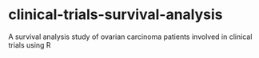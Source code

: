 # clinical-trials-survival-analysis
A survival analysis study of ovarian carcinoma patients involved in clinical trials using R
